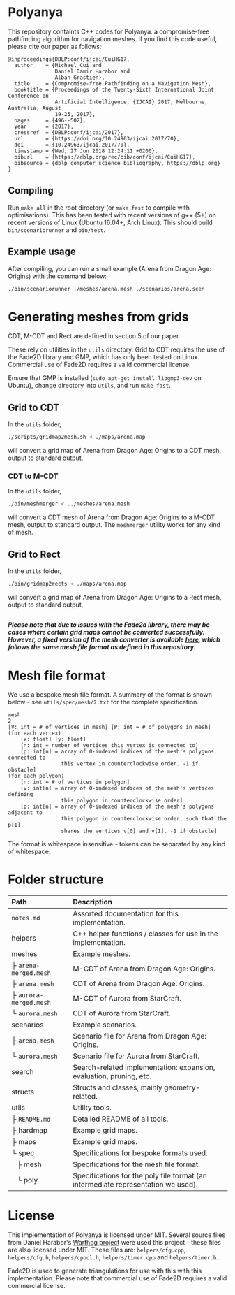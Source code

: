 # Polyanya

This repository containts C++ codes for Polyanya: a compromise-free 
pathfinding algorithm for navigation meshes. If you find this code 
useful, please cite our paper as follows:

```
@inproceedings{DBLP:conf/ijcai/CuiHG17,
  author    = {Michael Cui and
               Daniel Damir Harabor and
               Alban Grastien},
  title     = {Compromise-free Pathfinding on a Navigation Mesh},
  booktitle = {Proceedings of the Twenty-Sixth International Joint Conference on
               Artificial Intelligence, {IJCAI} 2017, Melbourne, Australia, August
               19-25, 2017},
  pages     = {496--502},
  year      = {2017},
  crossref  = {DBLP:conf/ijcai/2017},
  url       = {https://doi.org/10.24963/ijcai.2017/70},
  doi       = {10.24963/ijcai.2017/70},
  timestamp = {Wed, 27 Jun 2018 12:24:11 +0200},
  biburl    = {https://dblp.org/rec/bib/conf/ijcai/CuiHG17},
  bibsource = {dblp computer science bibliography, https://dblp.org}
}
```

## Compiling

Run `make all` in the root directory (or `make fast` to compile with
optimisations). This has been tested with recent versions of g++ (5+) on
recent versions of Linux (Ubuntu 16.04+, Arch Linux). This should
build `bin/scenariorunner` and `bin/test`.


## Example usage

After compiling, you can run a small example (Arena from Dragon Age: Origins)
with the command below:

```bash
./bin/scenariorunner ./meshes/arena.mesh ./scenarios/arena.scen
```


# Generating meshes from grids

CDT, M-CDT and Rect are defined in section 5 of our paper.

These rely on utilities in the `utils` directory. Grid to CDT requires the use
of the Fade2D library and GMP, which has only been tested on Linux.
Commercial use of Fade2D requires a valid commercial license.

Ensure that GMP is installed (`sudo apt-get install libgmp3-dev` on Ubuntu),
change directory into `utils`, and run `make fast`.

## Grid to CDT

In the `utils` folder,

```bash
./scripts/gridmap2mesh.sh < ./maps/arena.map
```

will convert a grid map of Arena from Dragon Age: Origins to a CDT mesh, output
to standard output.

### CDT to M-CDT

In the `utils` folder,

```bash
./bin/meshmerger < ../meshes/arena.mesh
```

will convert a CDT mesh of Arena from Dragon Age: Origins to a M-CDT mesh,
output to standard output. The `meshmerger` utility works for any kind of mesh.

## Grid to Rect

In the `utils` folder,

```bash
./bin/gridmap2rects < ./maps/arena.map
```

will convert a grid map of Arena from Dragon Age: Origins to a Rect mesh, output
to standard output.

##
***Please note that due to issues with the Fade2d library,
there may be cases where certain grid maps cannot be converted successfully.
However, a fixed version of the mesh converter is available [here](https://github.com/bshen95/GPPC-mesh-converter),
which follows the same mesh file format as defined in this repository.***


# Mesh file format

We use a bespoke mesh file format. A summary of the format is shown below -
see `utils/spec/mesh/2.txt` for the complete specification.

```
mesh
2
[V: int = # of vertices in mesh] [P: int = # of polygons in mesh]
(for each vertex)
    [x: float] [y: float]
    [n: int = number of vertices this vertex is connected to]
    [p: int[n] = array of 0-indexed indices of the mesh's polygons connected to
                 this vertex in counterclockwise order. -1 if obstacle]
(for each polygon)
    [n: int = # of vertices in polygon]
    [v: int[n] = array of 0-indexed indices of the mesh's vertices defining
                 this polygon in counterclockwise order]
    [p: int[n] = array of 0-indexed indices of the mesh's polygons adjacent to
                 this polygon in counterclockwise order, such that the p[1]
                 shares the vertices v[0] and v[1]. -1 if obstacle]
```

The format is whitespace insensitive - tokens can be separated by any kind of
whitespace.


# Folder structure

| Path | Description |
| :--- | :---------- |
| `notes.md` | Assorted documentation for this implementation. |
| helpers | C++ helper functions / classes for use in the implementation. |
| meshes | Example meshes. |
| ├ `arena-merged.mesh` | M-CDT of Arena from Dragon Age: Origins. |
| ├ `arena.mesh` | CDT of Arena from Dragon Age: Origins. |
| ├ `aurora-merged.mesh` | M-CDT of Aurora from StarCraft. |
| └ `aurora.mesh` | CDT of Aurora from StarCraft. |
| scenarios | Example scenarios. |
| ├ `arena.mesh` | Scenario file for Arena from Dragon Age: Origins. |
| └ `aurora.mesh` | Scenario file for Aurora from StarCraft. |
| search | Search-related implementation: expansion, evaluation, pruning, etc. |
| structs | Structs and classes, mainly geometry-related. |
| utils | Utility tools. |
| ├ `README.md` | Detailed README of all tools. |
| ├ hardmap | Example grid maps. |
| ├ maps | Example grid maps. |
| └ spec | Specifications for bespoke formats used. |
|   ├ mesh | Specifications for the mesh file format. |
|   └ poly | Specifications for the poly file format (an intermediate representation we used). |


# License

This implementation of Polyanya is licensed under MIT. Several source files from
Daniel Harabor's [Warthog project] were used this project - these files are also
licensed under MIT.
These files are:
`helpers/cfg.cpp`, `helpers/cfg.h`, `helpers/cpool.h`, `helpers/timer.cpp` and
`helpers/timer.h`.

Fade2D is used to generate triangulations for use with this
with this implementation. Please note that commercial use of Fade2D requires
a valid commercial license.


[paper]: http://www.ijcai.org/proceedings/2017/0070.pdf
[Warthog project]: https://bitbucket.org/dharabor/pathfinding

